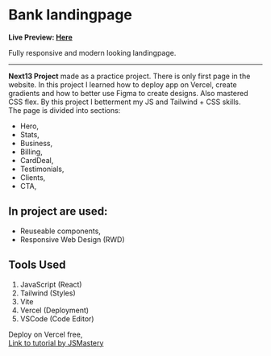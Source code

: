 # Bank landingpage

**Live Preview: [Here](https://modern-bank-landingpage-livid.vercel.app)**

Fully responsive and modern looking landingpage.


---

**Next13 Project** made as a practice project. There is only first page in the website. In this project I learned how to deploy app on Vercel, create gradients and how to better use Figma to create designs. Also mastered CSS flex. By this project I betterment my JS and Tailwind + CSS skills. <br> The page is divided into sections:
- Hero,
- Stats,
- Business,
- Billing,
- CardDeal,
- Testimonials,
- Clients,
- CTA,


## In project are used: 
- Reuseable components,
- Responsive Web Design (RWD)


## Tools Used
1. JavaScript (React)
2. Tailwind (Styles)
3. Vite
4. Vercel (Deployment)
5. VSCode (Code Editor)



Deploy on Vercel free, <br>
[Link to tutorial by JSMastery](https://www.youtube.com/watch?v=_oO4Qi5aVZs)
